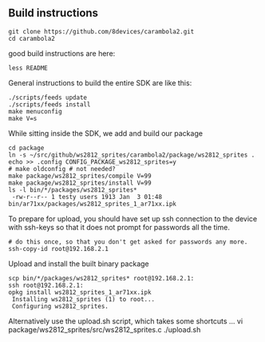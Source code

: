 Build instructions
------------------

    git clone https://github.com/8devices/carambola2.git
    cd carambola2
 
good build instructions are here:

    less README

General instructions to build the entire SDK are like this:

    ./scripts/feeds update
    ./scripts/feeds install
    make menuconfig 
    make V=s

While sitting inside the SDK, we add and build our package

    cd package
    ln -s ~/src/github/ws2812_sprites/carambola2/package/ws2812_sprites .
    echo >> .config CONFIG_PACKAGE_ws2812_sprites=y
    # make oldconfig # not needed?
    make package/ws2812_sprites/compile V=99
    make package/ws2812_sprites/install V=99
    ls -l bin/*/packages/ws2812_sprites*
     -rw-r--r-- 1 testy users 1913 Jan  3 01:48 bin/ar71xx/packages/ws2812_sprites_1_ar71xx.ipk

To prepare for upload, you should have set up ssh connection to the device with ssh-keys so that it does 
not prompt for passwords all the time.

    # do this once, so that you don't get asked for passwords any more.
    ssh-copy-id root@192.168.2.1

Upload and install the built binary package

    scp bin/*/packages/ws2812_sprites* root@192.168.2.1:
    ssh root@192.168.2.1:
    opkg install ws2812_sprites_1_ar71xx.ipk
     Installing ws2812_sprites (1) to root...
     Configuring ws2812_sprites.

Alternatively use the upload.sh script, which takes some shortcuts ...
    vi package/ws2812_sprites/src/ws2812_sprites.c
    ./upload.sh
    

